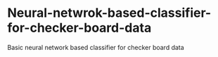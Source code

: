 # Neural-netwrok-based-classifier-for-checker-board-data
Basic neural network based classifier for checker board data
